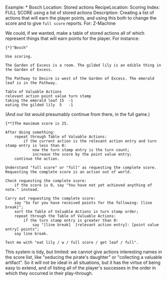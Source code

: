 Example: * Bosch
Location: Stored actions
RecipeLocation: Scoring
Index: FULL SCORE using a list of stored actions
Description: Creating a list of actions that will earn the player points, and using this both to change the score and to give ``full score`` reports.
For: Z-Machine

  
We could, if we wanted, make a table of stored actions all of which represent things that will earn points for the player. For instance:

  

``` inform7
{*}"Bosch"

Use scoring.

The Garden of Excess is a room. The gilded lily is an edible thing in the Garden of Excess.

The Pathway to Desire is west of the Garden of Excess. The emerald leaf is in the Pathway.

Table of Valuable Actions
relevant action	point value	turn stamp
taking the emerald leaf	15	-1
eating the gilded lily	5	-1
```

  
(And our list would presumably continue from there, in the full game.)

  

``` inform7
{**}The maximum score is 25.

After doing something:
	repeat through Table of Valuable Actions:
		if the current action is the relevant action entry and turn stamp entry is less than 0:
			now the turn stamp entry is the turn count;
			increase the score by the point value entry;
	continue the action.

Understand "full score" or "full" as requesting the complete score. Requesting the complete score is an action out of world.

Check requesting the complete score:
	if the score is 0, say "You have not yet achieved anything of note." instead.

Carry out requesting the complete score:
	say "So far you have received points for the following: [line break]";
	sort the Table of Valuable Actions in turn stamp order;
	repeat through the Table of Valuable Actions:
		if the turn stamp entry is greater than 0:
			say "[line break]  [relevant action entry]: [point value entry] points";
	say line break.

Test me with "eat lily / w / full score / get leaf / full".
```

  
This system is tidy, but limited: we cannot give actions interesting names in the score list, like "seducing the pirate's daughter" or "collecting a valuable artifact". So it will not be ideal in all situations, but it has the virtue of being easy to extend, and of listing all of the player's successes in the order in which they occurred in their play-through.

